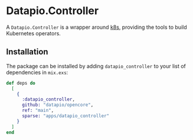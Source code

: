 # Datapio.Controller

A `Datapio.Controller` is a wrapper around
[k8s](https://hexdocs.pm/k8s/readme.html), providing the tools to build
Kubernetes operators.

## Installation

The package can be installed by adding `datapio_controller` to your list of
dependencies in `mix.exs`:

```elixir
def deps do
  [
    {
      :datapio_controller,
      github: "datapio/opencore",
      ref: "main",
      sparse: "apps/datapio_controller"
    }
  ]
end
```
